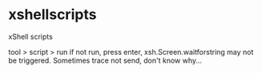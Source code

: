 # xshellscripts
xShell scripts

tool > script > run
if not run, press enter, xsh.Screen.waitforstring may not be triggered.
Sometimes trace not send, don't know why...
